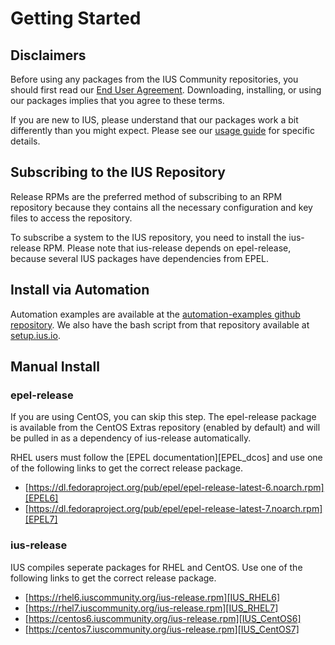 # Getting Started

## Disclaimers

Before using any packages from the IUS Community repositories, you should first
read our [End User Agreement][EUA].  Downloading, installing, or using our
packages implies that you agree to these terms.

If you are new to IUS, please understand that our packages work a bit
differently than you might expect.  Please see our [usage guide][usage] for
specific details.

## Subscribing to the IUS Repository

Release RPMs are the preferred method of subscribing to an RPM repository
because they contains all the necessary configuration and key files to access
the repository.

To subscribe a system to the IUS repository, you need to install the
ius-release RPM.  Please note that ius-release depends on epel-release, because
several IUS packages have dependencies from EPEL.

## Install via Automation

Automation examples are available at the [automation-examples github
repository][automation].  We also have the bash script from that repository
available at [setup.ius.io][setup].

## Manual Install

### epel-release

If you are using CentOS, you can skip this step.  The epel-release package is
available from the CentOS Extras repository (enabled by default) and will be
pulled in as a dependency of ius-release automatically.

RHEL users must follow the [EPEL documentation][EPEL_dcos] and use one of the
following links to get the correct release package.

* [https://dl.fedoraproject.org/pub/epel/epel-release-latest-6.noarch.rpm][EPEL6]
* [https://dl.fedoraproject.org/pub/epel/epel-release-latest-7.noarch.rpm][EPEL7]

### ius-release

IUS compiles seperate packages for RHEL and CentOS.  Use one of the following
links to get the correct release package.

* [https://rhel6.iuscommunity.org/ius-release.rpm][IUS_RHEL6]
* [https://rhel7.iuscommunity.org/ius-release.rpm][IUS_RHEL7]
* [https://centos6.iuscommunity.org/ius-release.rpm][IUS_CentOS6]
* [https://centos7.iuscommunity.org/ius-release.rpm][IUS_CentOS7]

[EUA]: https://dl.iuscommunity.org/pub/ius/IUS-COMMUNITY-EUA
[usage]: Usage.md
[automation]: https://github.com/iuscommunity/automation-examples
[setup]: https://setup.ius.io/
[EPEL_docs]: https://fedoraproject.org/wiki/EPEL#How_can_I_use_these_extra_packages.3F
[EPEL6]: https://dl.fedoraproject.org/pub/epel/epel-release-latest-6.noarch.rpm
[EPEL7]: https://dl.fedoraproject.org/pub/epel/epel-release-latest-7.noarch.rpm
[IUS_RHEL6]: https://rhel6.iuscommunity.org/ius-release.rpm
[IUS_RHEL7]: https://rhel7.iuscommunity.org/ius-release.rpm
[IUS_CentOS6]: https://centos6.iuscommunity.org/ius-release.rpm
[IUS_CentOS7]: https://centos7.iuscommunity.org/ius-release.rpm
